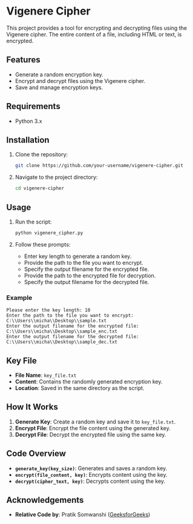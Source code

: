 # Vigenere Cipher
This project provides a tool for encrypting and decrypting files using the Vigenere cipher. The entire content of a file, including HTML or text, is encrypted.


## Features

- Generate a random encryption key.
- Encrypt and decrypt files using the Vigenere cipher.
- Save and manage encryption keys.

## Requirements

- Python 3.x

## Installation

1. Clone the repository:
   ```bash
   git clone https://github.com/your-username/vigenere-cipher.git
   ```


2. Navigate to the project directory:
   ```bash
   cd vigenere-cipher
   ```

## Usage

1. Run the script:
   ```bash
   python vigenere_cipher.py
   ```

2. Follow these prompts:
   - Enter key length to generate a random key.
   - Provide the path to the file you want to encrypt.
   - Specify the output filename for the encrypted file.
   - Provide the path to the encrypted file for decryption.
   - Specify the output filename for the decrypted file.

### Example

```plaintext
Please enter the key length: 10
Enter the path to the file you want to encrypt: C:\\Users\\micha\\Desktop\\sample.txt
Enter the output filename for the encrypted file: C:\\Users\\micha\\Desktop\\sample_enc.txt
Enter the output filename for the decrypted file: C:\\Users\\micha\\Desktop\\sample_dec.txt
```

## Key File

- **File Name**: `key_file.txt`
- **Content**: Contains the randomly generated encryption key.
- **Location**: Saved in the same directory as the script.

## How It Works

1. **Generate Key**: Create a random key and save it to `key_file.txt`.
2. **Encrypt File**: Encrypt the file content using the generated key.
3. **Decrypt File**: Decrypt the encrypted file using the same key.

## Code Overview

- **`generate_key(key_size)`**: Generates and saves a random key.
- **`encrypt(file_content, key)`**: Encrypts content using the key.
- **`decrypt(cipher_text, key)`**: Decrypts content using the key.

## Acknowledgements
- **Relative Code by**: Pratik Somwanshi ([GeeksforGeeks](https://www.geeksforgeeks.org/vigenere-cipher/))

